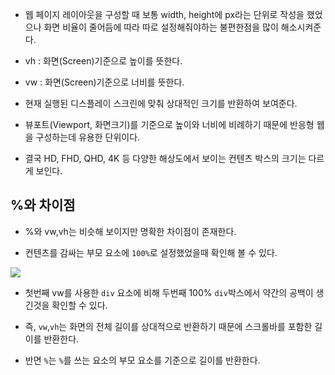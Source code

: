 - 웹 페이지 레이아웃을 구성할 때 보통 width, height에 px라는 단위로 작성을 했었으나 화면 비율이 줄어듬에 따라 따로 설정해줘야하는 불편한점을 많이 해소시켜준다.

- vh : 화면(Screen)기준으로 높이를 뜻한다.  
- vw : 화면(Screen)기준으로 너비를 뜻한다.

- 현재 실행된 디스플레이 스크린에 맞춰 상대적인 크기를 반환하여 보여준다.
- 뷰포트(Viewport, 화면크기)를 기준으로 높이와 너비에 비례하기 때문에 반응형 웹을 구성하는데 유용한 단위이다.

- 결국 HD, FHD, QHD, 4K 등 다양한 해상도에서 보이는 컨텐츠 박스의 크기는 다르게 보인다.

## %와 차이점

- %와 vw,vh는 비슷해 보이지만 명확한 차이점이 존재한다.

- 컨텐츠를 감싸는 부모 요소에 `100%`로 설정했었을때 확인해 볼 수 있다.

![](https://velog.velcdn.com/images%2Fpixelstudio%2Fpost%2F09e747dd-dd69-41f1-849d-fb3576807fa2%2FScreenshot%20from%202021-05-10%2017-21-53.png)

- 첫번째 vw를 사용한 `div` 요소에 비해 두번째 100% `div`박스에서 약간의 공백이 생긴것을 확인할 수 있다.

- 즉, `vw`,`vh`는 화면의 전체 길이를 상대적으로 반환하기 때문에 스크롤바를 포함한 길이를 반환한다.  
- 반면 `%`는 `%`를 쓰는 요소의 부모 요소를 기준으로 길이를 반환한다.